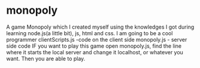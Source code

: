 # monopoly
A game Monopoly which I created myself using the knowledges I got during learning node.js(a little bit), js, html and css. I am going to be a cool programmer
clientScripts.js -code on the client side
monopoly.js - server side code
IF you want to play this game open monopoly.js, find the line where it starts the local server and change it localhost, or whatever you want. Then you are able to play.

